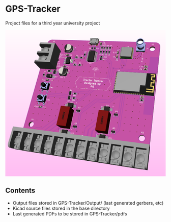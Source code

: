 # GPS-Tracker
Project files for a third year university project

![alt text](/Output/Render.png)

## Contents
* Output files stored in GPS-Tracker/Output/ (last generated gerbers, etc)
* Kicad source files stored in the base directory
* Last generated PDFs to be stored in GPS-Tracker/pdfs
